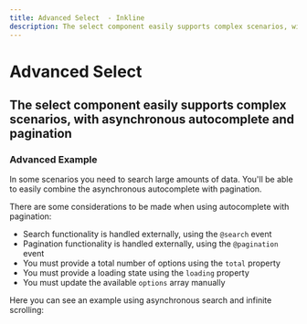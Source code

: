 ```yaml
---
title: Advanced Select  - Inkline
description: The select component easily supports complex scenarios, with asynchronous autocomplete and pagination. 
---
```


<script setup>

import {
    ISelectAdvancedExample
} from '@inkline/inkline/components/ISelect/examples';
import { default as ISelectAdvancedExampleHTML } from '@inkline/inkline/components/ISelect/examples/advanced.html?raw';
import { default as ISelectAdvancedExampleJS } from '@inkline/inkline/components/ISelect/examples/advanced.js?raw';
</script>


# Advanced Select 
## The select component easily supports complex scenarios, with asynchronous autocomplete and pagination

### Advanced Example
In some scenarios you need to search large amounts of data. You'll be able to easily combine the asynchronous autocomplete with pagination. 

 There are some considerations to be made when using autocomplete with pagination:
- Search functionality is handled externally, using the `@search` event
- Pagination functionality is handled externally, using the `@pagination` event
- You must provide a total number of options using the `total` property
- You must provide a loading state using the `loading` property
- You must update the available `options` array manually

Here you can see an example using asynchronous search and infinite scrolling:

<example :component="ISelectAdvancedExample" :html="ISelectAdvancedExampleHTML" :js="ISelectAdvancedExampleJS"></example>






